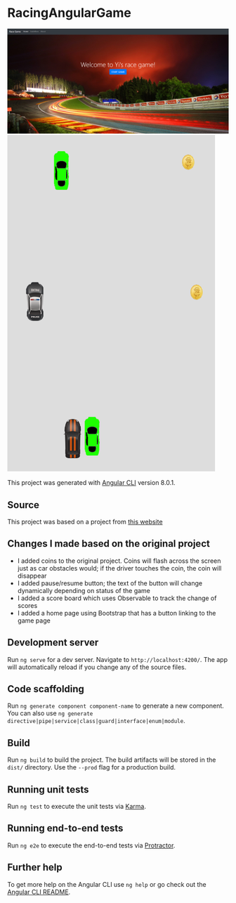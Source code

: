 # RacingAngularGame
![alg text](https://github.com/qinyi2000/RaceGame/blob/master/Start-page.PNG)
![alt text](https://github.com/qinyi2000/RaceGame/blob/master/Pic.PNG)

This project was generated with [Angular CLI](https://github.com/angular/angular-cli) version 8.0.1.

## Source
This project was based on a project from [this website](https://www.codershood.info/2018/03/02/building-2d-racing-game-using-angular/)

## Changes I made based on the original project
* I added coins to the original project. Coins will flash across the screen just as car obstacles would; if the driver touches the coin, the coin will disappear
* I added pause/resume button; the text of the button will change dynamically depending on status of the game
* I added a score board which uses Observable to track the change of scores
* I added a home page using Bootstrap that has a button linking to the game page

## Development server

Run `ng serve` for a dev server. Navigate to `http://localhost:4200/`. The app will automatically reload if you change any of the source files.

## Code scaffolding

Run `ng generate component component-name` to generate a new component. You can also use `ng generate directive|pipe|service|class|guard|interface|enum|module`.

## Build

Run `ng build` to build the project. The build artifacts will be stored in the `dist/` directory. Use the `--prod` flag for a production build.

## Running unit tests

Run `ng test` to execute the unit tests via [Karma](https://karma-runner.github.io).

## Running end-to-end tests

Run `ng e2e` to execute the end-to-end tests via [Protractor](http://www.protractortest.org/).

## Further help

To get more help on the Angular CLI use `ng help` or go check out the [Angular CLI README](https://github.com/angular/angular-cli/blob/master/README.md).
